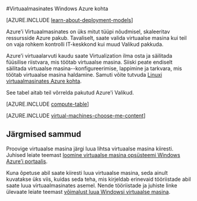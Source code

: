 <properties
    pageTitle="Windowsi Virtuaalmasinates kohta | Microsoft Azure'i"
    description="Lisateavet põhitõdesid virtuaalmasinates Windows Azure nii juurutamise mudelite abil."
    services="virtual-machines-windows"
    documentationCenter=""
    authors="cynthn"
    manager="timlt"
    editor="tysonn"
    tags="azure-resource-manager,azure-service-management"/>

<tags
    ms.service="virtual-machines-windows"
    ms.workload="infrastructure-services"
    ms.tgt_pltfrm="vm-windows"
    ms.devlang="na"
    ms.topic="get-started-article"
    ms.date="09/27/2016"
    ms.author="cynthn"/>

#<a name="about-windows-virtual-machines-in-azure"></a>Virtuaalmasinates Windows Azure kohta

[AZURE.INCLUDE [learn-about-deployment-models](../../includes/learn-about-deployment-models-both-include.md)]


Azure'i Virtuaalmasinates on üks mitut tüüpi nõudmisel, skaleeritav ressursside Azure pakub. Tavaliselt, saate valida virtuaalse masina kui teil on vaja rohkem kontrolli IT-keskkond kui muud Valikud pakkuda.

Azure'i virtuaalarvuti kaudu saate Virtualization ilma osta ja säilitada füüsilise riistvara, mis töötab virtuaalse masina. Siiski peate endiselt säilitada virtuaalse masina--konfigureerimise, lappimine ja tarkvara, mis töötab virtuaalse masina haldamine. Samuti võite tutvuda [Linuxi virtuaalmasinates Azure kohta](virtual-machines-linux-about.md).

See tabel aitab teil võrrelda pakutud Azure'i Valikud.

[AZURE.INCLUDE [compute-table](../../includes/compute-options-table.md)]

[AZURE.INCLUDE [virtual-machines-choose-me-content](../../includes/virtual-machines-choose-me-content.md)]


## <a name="next-steps"></a>Järgmised sammud

Proovige virtuaalse masina järgi luua lihtsa virtuaalse masina kiiresti. Juhised leiate teemast [loomine virtuaalse masina opsüsteemi Windows Azure'i portaalis](virtual-machines-windows-hero-tutorial.md).

Kuna õpetuse abil saate kiiresti luua virtuaalse masina, seda ainult kuvatakse üks viis, kuidas seda teha, mis kirjeldab erinevaid tööriistade abil saate luua virtuaalmasinates asemel. Nende tööriistade ja juhiste linke ülevaate leiate teemast [võimalust luua Windowsi virtuaalse masina](virtual-machines-windows-creation-choices.md).

